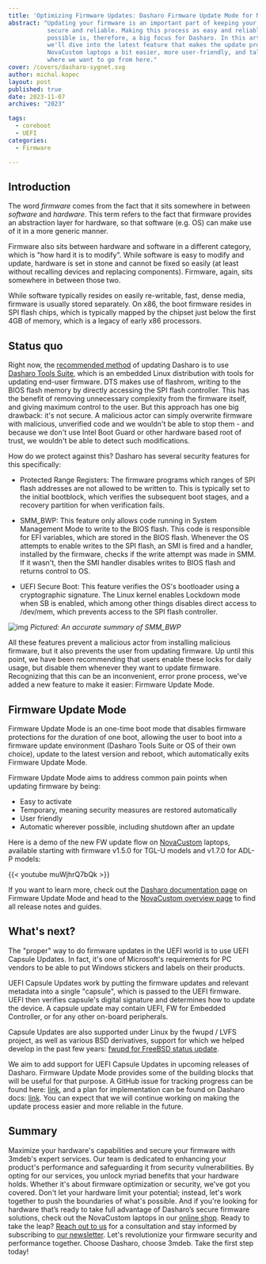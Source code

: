 ```yaml
---
title: 'Optimizing Firmware Updates: Dasharo Firmware Update Mode for NovaCustom Laptops'
abstract: "Updating your firmware is an important part of keeping your device
           secure and reliable. Making this process as easy and reliable as
           possible is, therefore, a big focus for Dasharo. In this article,
           we'll dive into the latest feature that makes the update process on
           NovaCustom laptops a bit easier, more user-friendly, and talk about
           where we want to go from here."
cover: /covers/dasharo-sygnet.svg
author: michal.kopec
layout: post
published: true
date: 2023-11-07
archives: "2023"

tags:
  - coreboot
  - UEFI
categories:
  - Firmware

---
```


## Introduction

The word _firmware_ comes from the fact that it sits somewhere in between
_software_ and _hardware_. This term refers to the fact that firmware provides
an abstraction layer for hardware, so that software (e.g. OS) can make use of it
in a more generic manner.

Firmware also sits between hardware and software in a different category, which
is "how hard it is to modify". While software is easy to modify and update,
hardware is set in stone and cannot be fixed so easily (at least without
recalling devices and replacing components). Firmware, again, sits somewhere in
between those two.

While software typically resides on easily re-writable, fast, dense media,
firmware is usually stored separately. On x86, the boot firmware resides in SPI
flash chips, which is typically mapped by the chipset just below the first 4GB
of memory, which is a legacy of early x86 processors.

## Status quo

Right now, the [recommended method](https://docs.dasharo.com/dasharo-tools-suite/documentation/features/#firmware-update)
of updating Dasharo is to use [Dasharo Tools Suite](https://docs.dasharo.com/dasharo-tools-suite/overview/),
which is an embedded Linux distribution with tools for updating end-user
firmware. DTS makes use of flashrom, writing to the BIOS flash memory by
directly accessing the SPI flash controller. This has the benefit of removing
unnecessary complexity from the firmware itself, and giving maximum control to
the user. But this approach has one big drawback: it's not secure. A malicious
actor can simply overwrite firmware with malicious, unverified code and we
wouldn't be able to stop them - and because we don't use Intel Boot Guard or
other hardware based root of trust, we wouldn't be able to detect such
modifications.

How do we protect against this? Dasharo has several security features for this
specifically:

- Protected Range Registers: The firmware programs which ranges of SPI flash
  addresses are not allowed to be written to. This is typically set to the
  initial bootblock, which verifies the subsequent boot stages, and a recovery
  partition for when verification fails.

- SMM_BWP: This feature only allows code running in System Management Mode to
  write to the BIOS flash. This code is responsible for EFI variables, which
  are stored in the BIOS flash. Whenever the OS attempts to enable writes to the
  SPI flash, an SMI is fired and a handler, installed by the firmware, checks if
  the write attempt was made in SMM. If it wasn't, then the SMI handler disables
  writes to BIOS flash and returns control to OS.

- UEFI Secure Boot: This feature verifies the OS's bootloader using a
  cryptographic signature. The Linux kernel enables Lockdown mode when SB is
  enabled, which among other things disables direct access to /dev/mem, which
  prevents access to the SPI flash controller.

![img](/img/whack-a-mole.jpg)
_Pictured: An accurate summary of SMM_BWP_

All these features prevent a malicious actor from installing malicious firmware,
but it also prevents the user from updating firmware. Up until this point, we
have been recommending that users enable these locks for daily usage, but
disable them whenever they want to update firmware. Recognizing that this can be
an inconvenient, error prone process, we've added a new feature to make it
easier: Firmware Update Mode.

## Firmware Update Mode

Firmware Update Mode is an one-time boot mode that disables firmware protections
for the duration of one boot, allowing the user to boot into a firmware update
environment (Dasharo Tools Suite or OS of their own choice), update to the
latest version and reboot, which automatically exits Firmware Update Mode.

Firmware Update Mode aims to address common pain points when updating firmware
by being:

- Easy to activate
- Temporary, meaning security measures are restored automatically
- User friendly
- Automatic wherever possible, including shutdown after an update

Here
is a demo of the new FW update flow on
[NovaCustom](https://configurelaptop.eu/cat/custom-laptop/) laptops, available
starting with firmware v1.5.0 for TGL-U models and v1.7.0 for ADL-P models:

{{< youtube muWjhrQ7bQk >}}

If you want to learn more, check out the
[Dasharo documentation page](https://docs.dasharo.com/guides/firmware-update/)
on Firmware Update Mode and head to the
[NovaCustom overview page](https://docs.dasharo.com/unified/novacustom/overview/)
to find all release notes and guides.

## What's next?

The "proper" way to do firmware updates in the UEFI world is to use UEFI Capsule
Updates. In fact, it's one of Microsoft's requirements for PC vendors to be able
to put Windows stickers and labels on their products.

UEFI Capsule Updates work by putting the firmware updates and relevant metadata
into a single "capsule", which is passed to the UEFI firmware. UEFI then
verifies capsule's digital signature and determines how to update the device.
A capsule update may contain UEFI, FW for Embedded Controller, or for any other
on-board peripherals.

Capsule Updates are also supported under Linux by the fwupd / LVFS project, as
well as various BSD derivatives, support for which we helped develop in the
past few years:
[fwupd for FreeBSD status update](https://blog.3mdeb.com/2021/2021-06-14-fwupd-freebsd-status/).

We aim to add support for UEFI Capsule Updates in upcoming releases of Dasharo.
Firmware Update Mode provides some of the building blocks that will be useful
for that purpose. A GitHub issue for tracking progress can be found here:
[link](https://github.com/Dasharo/dasharo-issues/issues/423), and a plan for
implementation can be found on Dasharo docs:
[link](https://docs.dasharo.com/projects/capsule-updates/). You can expect that
we will continue working on making the update process easier and more reliable
in the future.

## Summary

Maximize your hardware's capabilities and secure your firmware with 3mdeb's
expert services. Our team is dedicated to enhancing your product's performance
and safeguarding it from security vulnerabilities. By opting for our services,
you unlock myriad benefits that your hardware holds. Whether it's about firmware
optimization or security, we've got you covered. Don't let your hardware limit
your potential; instead, let's work together to push the boundaries of what's
possible. And if you're looking for hardware that’s ready to take full advantage
of Dasharo’s secure firmware solutions, check out the NovaCustom laptops in our
[online shop](https://shop.3mdeb.com/product-category/laptops/). Ready to take
the leap? [Reach out to us](https://3mdeb.com/contact/) for a consultation and
stay informed by subscribing to [our
newsletter](https://3mdeb.com/subscribe/dasharo_newsletter.html). Let's
revolutionize your firmware security and performance together. Choose Dasharo,
choose 3mdeb. Take the first step today!
